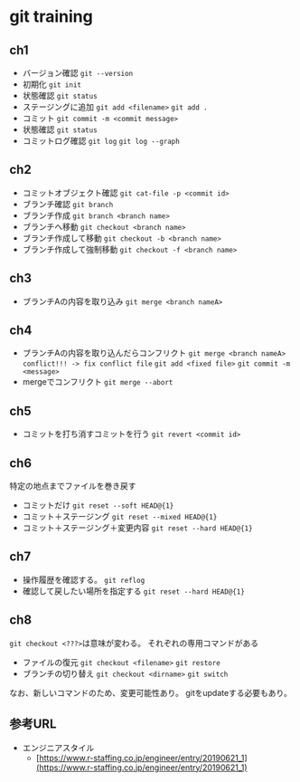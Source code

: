 # git training

## ch1

- バージョン確認
    `git --version`
- 初期化
    `git init`
- 状態確認
    `git status`
- ステージングに追加
    `git add <filename>`
    `git add .`
- コミット
    `git commit -m <commit message>`
- 状態確認
    `git status`
- コミットログ確認
    `git log`
    `git log --graph`

## ch2

- コミットオブジェクト確認
    `git cat-file -p <commit id>`
- ブランチ確認
    `git branch`
- ブランチ作成
    `git branch <branch name>`
- ブランチへ移動
    `git checkout <branch name>`
- ブランチ作成して移動
    `git checkout -b <branch name>`
- ブランチ作成して強制移動
    `git checkout -f <branch name>`

## ch3

- ブランチAの内容を取り込み
    `git merge <branch nameA>`

## ch4

- ブランチAの内容を取り込んだらコンフリクト
    `git merge <branch nameA>`
    `conflict!!! -> fix conflict file`
    `git add <fixed file>`
    `git commit -m <message>`
- mergeでコンフリクト
    `git merge --abort`

## ch5

- コミットを打ち消すコミットを行う
    `git revert <commit id>`

## ch6

特定の地点までファイルを巻き戻す

- コミットだけ
  `git reset --soft HEAD@{1}`
- コミット＋ステージング
  `git reset --mixed HEAD@{1}`
- コミット＋ステージング＋変更内容
  `git reset --hard HEAD@{1}`

## ch7

- 操作履歴を確認する。
  `git reflog`
- 確認して戻したい場所を指定する
  `git reset --hard HEAD@{1}`

## ch8

`git checkout <???>`は意味が変わる。
それぞれの専用コマンドがある

- ファイルの復元
  `git checkout <filename>`
  `git restore`
- ブランチの切り替え
  `git checkout <dirname>`
  `git switch`

なお、新しいコマンドのため、変更可能性あり。
gitをupdateする必要もあり。

## 参考URL

- エンジニアスタイル
  - [https://www.r-staffing.co.jp/engineer/entry/20190621_1](https://www.r-staffing.co.jp/engineer/entry/20190621_1)
